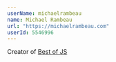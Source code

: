 ```yaml
---
userName: michaelrambeau
name: Michael Rambeau
url: "https://michaelrambeau.com"
userId: 5546996
---
```


Creator of <a href="https://bestofjs.org">Best of JS</a>
